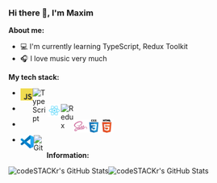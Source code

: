 ### Hi there 👋, I'm Maxim

<!-- ![](https://komarev.com/ghpvc/?username=Hoshivsky1)  -->
**About me:**

- 💻 I'm currently learning TypeScript, Redux Toolkit
- 🎧 I love music very much

**My tech stack:**

* <img align="left" alt="JavaScript" width="24px" src="https://raw.githubusercontent.com/github/explore/80688e429a7d4ef2fca1e82350fe8e3517d3494d/topics/javascript/javascript.png" />   <img align="left" alt="TypeScript" width="30px" src="https://img.icons8.com/color/344/typescript.png" /> 

* <img align="left" alt="React" width="26px" src="https://raw.githubusercontent.com/github/explore/80688e429a7d4ef2fca1e82350fe8e3517d3494d/topics/react/react.png" />  <img align="left" alt="Redux" width="26px" src="https://img.icons8.com/color/452/redux.png" />

* <img align="left" alt="Sass" width="26px" src="https://raw.githubusercontent.com/github/explore/80688e429a7d4ef2fca1e82350fe8e3517d3494d/topics/sass/sass.png" /> <img align="left" alt="CSS3" width="26px" src="https://raw.githubusercontent.com/github/explore/80688e429a7d4ef2fca1e82350fe8e3517d3494d/topics/css/css.png" /> <img align="left" alt="HTML5" width="26px" src="https://raw.githubusercontent.com/github/explore/80688e429a7d4ef2fca1e82350fe8e3517d3494d/topics/html/html.png" /> 

* <img align="left" alt="Visual Studio Code" width="26px" src="https://raw.githubusercontent.com/github/explore/80688e429a7d4ef2fca1e82350fe8e3517d3494d/topics/visual-studio-code/visual-studio-code.png" /> <img align="left" alt="Git" width="26px" src="https://img.icons8.com/color/344/git.png" />

**Information:**

<div>
  <img align="left" alt="codeSTACKr's GitHub Stats" src="https://github-readme-stats.vercel.app/api/top-langs/?username=Hoshivsky1&langs_count=8&layout=compact%22&bg_color=#313131" />
  <img align="left" alt="codeSTACKr's GitHub Stats" src="https://github-readme-stats.vercel.app/api?username=Hoshivsky1&show_icons=true%22" />
</div>



